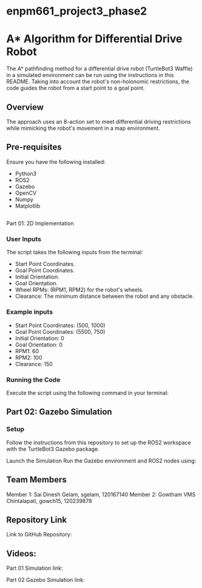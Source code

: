 # enpm661_project3_phase2
# A* Algorithm for Differential Drive Robot
The A* pathfinding method for a differential drive robot (TurtleBot3 Waffle) in a simulated environment can be run using the instructions in this README. Taking into account the robot's non-holonomic restrictions, the code guides the robot from a start point to a goal point.

## Overview
The approach uses an 8-action set to meet differential driving restrictions while mimicking the robot's movement in a map environment. 

## Pre-requisites
Ensure you have the following installed:

- Python3
- ROS2 
- Gazebo
- OpenCV
- Numpy
- Matplotlib

## 
Part 01: 2D Implementation

### User Inputs
The script takes the following inputs from the terminal:

- Start Point Coordinates.
- Goal Point Coordinates. 
- Initial Orientation.
- Goal Orientation.
- Wheel RPMs: (RPM1, RPM2) for the robot's wheels.
- Clearance: The minimum distance between the robot and any obstacle.

### Example inputs

- Start Point Coordinates: (500, 1000)
- Goal Point Coordinates:  (5500, 750)
- Initial Orientation: 0
- Goal Orientation: 0
- RPM1: 60
- RPM2: 100
- Clearance: 150

### Running the Code
Execute the script using the following command in your terminal:


## Part 02: Gazebo Simulation
### Setup
Follow the instructions from this repository to set up the ROS2 workspace with the TurtleBot3 Gazebo package.

Launch the Simulation
Run the Gazebo environment and ROS2 nodes using:

## Team Members
Member 1: Sai Dinesh Gelam, sgelam, 120167140
Member 2: Gowtham VMS Chintalapati, gowch15, 120239878


## Repository Link
Link to GitHub Repository: 


## Videos:
Part 01 Simulation link: 

Part 02 Gazebo Simulation link:

